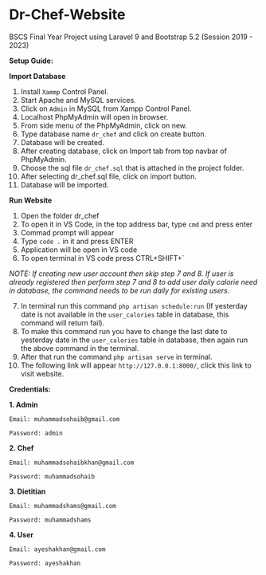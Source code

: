 # Dr-Chef-Website
BSCS Final Year Project using Laravel 9 and Bootstrap 5.2 (Session 2019 - 2023)

**Setup Guide:**

**Import Database**
1.	Install `Xammp` Control Panel.
2.	Start Apache and MySQL services.
3.	Click on `Admin` in MySQL from Xampp Control Panel.
4.	Localhost PhpMyAdmin will open in browser. 
5.	From side menu of the PhpMyAdmin, click on new.
6.	Type database name `dr_chef`  and click on create button.
7.	Database will be created.
8.	After creating database, click on Import tab from top navbar of PhpMyAdmin.
9.	Choose the sql file `dr_chef.sql` that is attached in the project folder.
10.	After selecting dr_chef.sql file, click on import button.
11.	Database will be imported.

**Run Website**
1.	Open the folder dr_chef
2.	To open it in VS Code, in the top address bar, type `cmd` and press enter
3.	Commad prompt will appear
4.	Type `code .` in it and press ENTER
5.	Application will be open in VS code
6.	To open terminal in VS code press CTRL+SHIFT+`

 *NOTE: If creating new user account then skip step 7 and 8. If user is already registered then perform step 7 and 8 to add user daily calorie need in database, the command needs to be run daily for existing users.*

7.	In terminal run this command `php artisan schedule:run` (If yesterday date is not available in the `user_calories` table in database, this command will return fail).
8.	To make this command run you have to change the last date to yesterday date in the `user_calories` table in database, then again run the above command in the terminal.
9.	After that run the command `php artisan serve` in terminal.
10.	The following link will appear `http://127.0.0.1:8000/`, click this link to visit website.



**Credentials:**

**1.	Admin**

    Email: muhammadsohaib@gmail.com
    
    Password: admin

**2.	Chef**

    Email: muhammadsohaibkhan@gmail.com
    
    Password: muhammadsohaib

**3.	Dietitian**

    Email: muhammadshams@gmail.com
    
    Password: muhammadshams

**4.	User**

    Email: ayeshakhan@gmail.com
    
    Password: ayeshakhan
